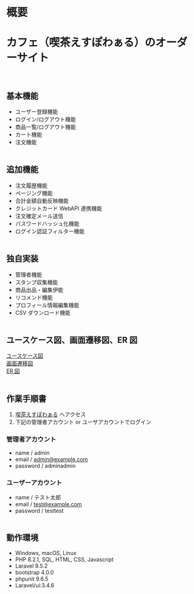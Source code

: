 # 概要

# カフェ（喫茶えすぽわぁる）のオーダーサイト

<br>

## 基本機能

-   ユーザー登録機能
-   ログイン/ログアウト機能
-   商品一覧/ログアウト機能
-   カート機能
-   注文機能
    <br>
    <br>

## 追加機能

-   注文履歴機能
-   ページング機能
-   合計金額自動反映機能
-   クレジットカード WebAPI 連携機能
-   注文確定メール送信
-   パスワードハッシュ化機能
-   ログイン認証フィルター機能
    <br>
    <br>

## 独自実装

-   管理者機能
-   スタンプ収集機能
-   商品出品・編集伊能
-   リコメンド機能
-   プロフィール情報編集機能
-   CSV ダウンロード機能
    <br>
    <br>

## ユースケース図、画面遷移図、ER 図

[ユースケース図](/public/drawing/usecase.drawio)
<br>
[画面遷移図](/public/drawing/%E7%94%BB%E9%9D%A2%E9%81%B7%E7%A7%BB%E5%9B%B3.drawio)
<br>
[ER 図](/public/drawing/ER%E5%9B%B3.drawio)
<br>
<br>

## 作業手順書

1. [喫茶えすぽわぁる](http://espoir.rplearn.net/) へアクセス
2. 下記の管理者アカウント or ユーザアカウントでログイン

### 管理者アカウント

-   name / admin
-   email / admin@example.com
-   password / adminadmin

### ユーザーアカウント

-   name / テスト太郎
-   email / test@example.com
-   password / testtest
    <br>
    <br>

## 動作環境

-   Windows, macOS, Linux
-   PHP 8.2.1, SQL, HTML, CSS, Javascript
-   Laravel 9.5.2
-   bootstrap 4.0.0
-   phpunit 9.6.5
-   Laravel/ui:3.4.6
